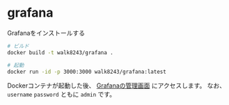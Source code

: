 # grafana
Grafanaをインストールする

```.sh
# ビルド
docker build -t walk8243/grafana .

# 起動
docker run -id -p 3000:3000 walk8243/grafana:latest
```

Dockerコンテナが起動した後、 [Grafanaの管理画面](http://localhost:3000) にアクセスします。
なお、 `username` `password` ともに `admin` です。
